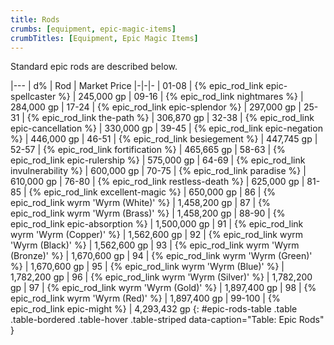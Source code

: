 ```yaml
---
title: Rods
crumbs: [equipment, epic-magic-items]
crumbTitles: [Equipment, Epic Magic Items]
---
```


Standard epic rods are described below.

|---
| d% | Rod | Market Price
|-|-|-
| 01-08 | {% epic_rod_link epic-spellcaster %} | 245,000 gp
| 09-16 | {% epic_rod_link nightmares %} | 284,000 gp
| 17-24 | {% epic_rod_link epic-splendor %} | 297,000 gp
| 25-31 | {% epic_rod_link the-path %} | 306,870 gp
| 32-38 | {% epic_rod_link epic-cancellation %} | 330,000 gp
| 39-45 | {% epic_rod_link epic-negation %} | 446,000 gp
| 46-51 | {% epic_rod_link besiegement %} | 447,745 gp
| 52-57 | {% epic_rod_link fortification %} | 465,665 gp
| 58-63 | {% epic_rod_link epic-rulership %} | 575,000 gp
| 64-69 | {% epic_rod_link invulnerability %} | 600,000 gp
| 70-75 | {% epic_rod_link paradise %} | 610,000 gp
| 76-80 | {% epic_rod_link restless-death %} | 625,000 gp
| 81-85 | {% epic_rod_link excellent-magic %} | 650,000 gp
| 86 | {% epic_rod_link wyrm 'Wyrm (White)' %} | 1,458,200 gp
| 87 | {% epic_rod_link wyrm 'Wyrm (Brass)' %} | 1,458,200 gp
| 88-90 | {% epic_rod_link epic-absorption %} | 1,500,000 gp
| 91 | {% epic_rod_link wyrm 'Wyrm (Copper)' %} | 1,562,600 gp
| 92 | {% epic_rod_link wyrm 'Wyrm (Black)' %} | 1,562,600 gp
| 93 | {% epic_rod_link wyrm 'Wyrm (Bronze)' %} | 1,670,600 gp
| 94 | {% epic_rod_link wyrm 'Wyrm (Green)' %} | 1,670,600 gp
| 95 | {% epic_rod_link wyrm 'Wyrm (Blue)' %} | 1,782,200 gp
| 96 | {% epic_rod_link wyrm 'Wyrm (Silver)' %} | 1,782,200 gp
| 97 | {% epic_rod_link wyrm 'Wyrm (Gold)' %} | 1,897,400 gp
| 98 | {% epic_rod_link wyrm 'Wyrm (Red)' %} | 1,897,400 gp
| 99-100 | {% epic_rod_link epic-might %} | 4,293,432 gp
{: #epic-rods-table .table .table-bordered .table-hover .table-striped data-caption="Table: Epic Rods" }